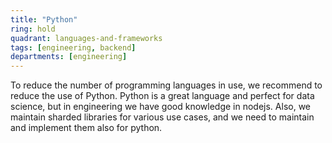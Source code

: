 ```yaml
---
title: "Python"
ring: hold
quadrant: languages-and-frameworks
tags: [engineering, backend]
departments: [engineering]
---
```


To reduce the number of programming languages in use, we recommend to reduce the use of Python. Python is a great language
and perfect for data science, but in engineering we have good knowledge in nodejs. Also, we maintain sharded libraries for
various use cases, and we need to maintain and implement them also for python.

